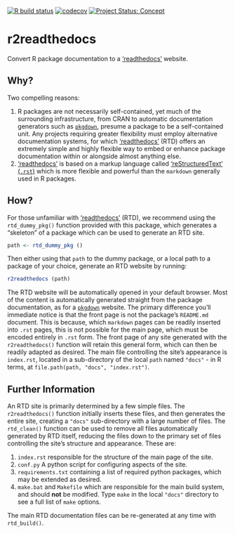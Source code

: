<!-- badges: start -->

[![R build
status](https://github.com/ropenscilabs/r2readthedocs/workflows/R-CMD-check/badge.svg)](https://github.com/ropenscilabs/r2readthedocs/actions)
[![codecov](https://codecov.io/gh/ropenscilabs/r2readthedocs/branch/main/graph/badge.svg)](https://codecov.io/gh/ropenscilabs/r2readthedocs)
[![Project Status:
Concept](https://www.repostatus.org/badges/latest/concept.svg)](https://www.repostatus.org/#concept)
<!-- badges: end -->

# r2readthedocs

Convert R package documentation to a
[‘readthedocs’](https://readthedocs.org/) website.

## Why?

Two compelling reasons:

1.  R packages are not necessarily self-contained, yet much of the
    surrounding infrastructure, from CRAN to automatic documentation
    generators such as [`pkgdown`](https://pkgdown.r-lib.org/), presume
    a package to be a self-contained unit. Any projects requiring
    greater flexibility must employ alternative documentation systems,
    for which [‘readthedocs’](https://readthedocs.org/) (RTD) offers an
    extremely simple and highly flexible way to embed or enhance package
    documentation within or alongside almost anything else.
2.  [‘readthedocs’](https://readthedocs.org/) is based on a markup
    language called [‘reStructuredText’
    (`.rst`)](https://www.python.org/dev/peps/pep-0287/#benefits) which
    is more flexible and powerful than the `markdown` generally used in
    R packages.

## How?

For those unfamiliar with [‘readthedocs’](https://readthedocs.org/)
(RTD), we recommend using the `rtd_dummy_pkg()` function provided with
this package, which generates a “skeleton” of a package which can be
used to generate an RTD site.

``` r
path <- rtd_dummy_pkg ()
```

Then either using that `path` to the dummy package, or a local path to a
package of your choice, generate an RTD website by running:

``` r
r2readthedocs (path)
```

The RTD website will be automatically opened in your default browser.
Most of the content is automatically generated straight from the package
documentation, as for a [`pkgdown`](https://pkgdown.r-lib.org/) website.
The primary difference you’ll immediate notice is that the front page is
not the package’s `README.md` document. This is because, which
`markdown` pages can be readily inserted into `.rst` pages, this is not
possible for the main page, which must be encoded entirely in `.rst`
form. The front page of any site generated with the `r2readthedocs()`
function will retain this general form, which can then be readily
adapted as desired. The main file controlling the site’s appearance is
`index.rst`, located in a sub-directory of the local `path` named
`"docs"` - in R terms, at `file.path(path, "docs", "index.rst")`.

## Further Information

An RTD site is primarily determined by a few simple files. The
`r2readthedocs()` function initially inserts these files, and then
generates the entire site, creating a `"docs"` sub-directory with a
large number of files. The `rtd_clean()` function can be used to remove
all files automatically generated by RTD itself, reducing the files down
to the primary set of files controlling the site’s structure and
appearance. These are:

1.  `index.rst` responsible for the structure of the main page of the
    site.
2.  `conf.py` A python script for configuring aspects of the site.
3.  `requirements.txt` containing a list of required python packages,
    which may be extended as desired.
4.  `make.bat` and `Makefile` which are responsible for the main build
    system, and should **not** be modified. Type `make` in the local
    `"docs"` directory to see a full list of `make` options.

The main RTD documentation files can be re-generated at any time with
`rtd_build()`.
